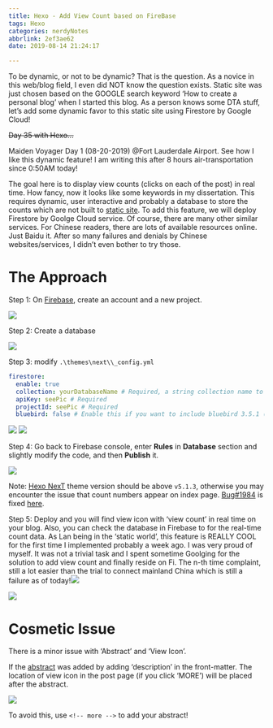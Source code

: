 ```yaml
---
title: Hexo - Add View Count based on FireBase
tags: Hexo
categories: nerdyNotes
abbrlink: 2ef3ae62
date: 2019-08-14 21:24:17

---
```


To be dynamic, or not to be dynamic? That is the question. As a novice in this web/blog field, I even did NOT know the question exists. Static site was just chosen based on the GOOGLE search keyword ‘How to create a personal blog’ when I started this blog. As a person knows some DTA stuff, let’s add some dynamic favor to this static site using Firestore by Google Cloud!

<!-- more -->

~~Day 35 with Hexo...~~

Maiden Voyager Day 1 (08-20-2019) @Fort Lauderdale Airport. See how I like this dynamic feature! I am writing this after 8 hours air-transportation since 0:50AM today! 

The goal here is to display view counts (clicks on each of the post) in real time. How fancy, now it looks like some keywords in my dissertation. This requires dynamic, user interactive and probably a database to store the counts which are not built to [static site](https://en.wikipedia.org/wiki/Static_web_page). To add this feature, we will deploy Firestore by Goolge Cloud service. Of course, there are many other similar services. For Chinese readers, there are lots of available resources online. Just Baidu it. After so many failures and denials by Chinese websites/services, I didn’t even bother to try those.

# The Approach

Step 1: On [Firebase](https://firebase.google.com/), create an account and a new project.

<img src='https://drive.google.com/uc?export=download&id=1Xta3itrjiiTeeono-WJz6k7u28lLUCnA'/>

Step 2: Create a database

<img src='https://drive.google.com/uc?export=download&id=1Y7JaKSfcDuS3HyZNC-ALUUCEjqXV4Z8r'/>

Step 3: modify `.\themes\next\\_config.yml`

```yaml
firestore:
  enable: true
  collection: yourDatabaseName # Required, a string collection name to access firestore database
  apiKey: seePic # Required
  projectId: seePic # Required
  bluebird: false # Enable this if you want to include bluebird 3.5.1 (core version) Promise polyfill
```

<img src='https://drive.google.com/uc?export=download&id=1ugehD7bSPqvJCfSrm2eF5_KJHRkP4RKd'/>

<img src='https://drive.google.com/uc?export=download&id=1LvyDVOUBD6IzNCo7oCugmvA38qW036Wp'/>

Step 4: Go back to Firebase console, enter **Rules** in **Database** section and slightly modify the code, and then **Publish** it.



<img src='https://drive.google.com/uc?export=download&id=1kg2YYcmpopzNeXlmqj4EZdH1h1o3rGqU'/>

Note: [Hexo NexT](https://github.com/theme-next) theme version should be above `v5.1.3`, otherwise you may encounter the issue that count numbers appear on index page. [Bug#1984](https://github.com/iissnan/hexo-theme-next/pull/1984) is fixed [here](https://github.com/iissnan/hexo-theme-next/commit/3d4cccd048fd95bd7b5b10ac51c9180ea5341721).

Step 5: Deploy and you will find view icon with ‘view count’ in real time on your blog. Also, you can check the database in Firebase to for the real-time count data. As Lan being in the ‘static world’, this feature is REALLY COOL for the first time I implemented probably a week ago. I was very proud of myself. It was not a trivial task and I spent sometime Goolging for the solution to add view count and finally reside on Fi. The n-th time complaint, still a lot easier than the trial to connect mainland China which is still a failure as of today!<img src='https://drive.google.com/uc?export=download&id=1NQYX3wa-OLWGs04ql1npEnJj6yEhlrqS'/> 

<img src='https://drive.google.com/uc?export=download&id=1b66I5KFpDIzG7v5JJw2P4-QbkHJLRip0'/>

# Cosmetic Issue

There is a minor issue with ‘Abstract’ and ‘View Icon’.

If the [abstract](https://lanvoyager.github.io/posts/a6eb593f) was added by adding ‘description’ in the front-matter. The location of view icon in the post page (if you click ‘MORE’) will be placed after the abstract. 

<img src='https://drive.google.com/uc?export=download&id=1fV4B8Lo-gb_YD7B9mpfEsW2f2JQWTq4x'/>

To avoid this, use `<!-- more -->`  to add your abstract!